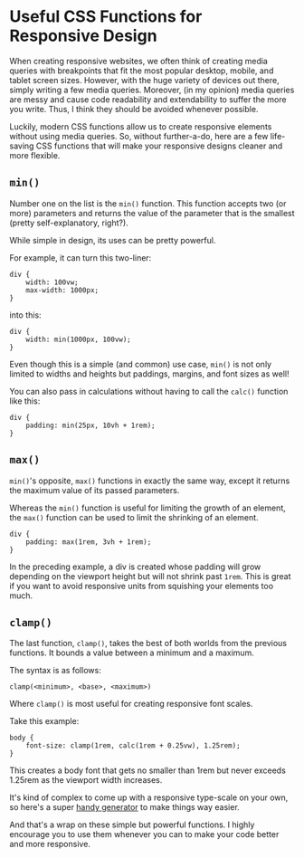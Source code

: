 # Useful CSS Functions for Responsive Design

When creating responsive websites, we often think of creating
media queries with breakpoints that fit the most popular 
desktop, mobile, and tablet screen sizes. However, with the
huge variety of devices out there, simply writing a few media
queries. Moreover, (in my opinion) media queries are messy and
cause code readability and extendability to suffer the more
you write. Thus, I think they should be avoided whenever
possible.

Luckily, modern CSS functions allow us to create responsive
elements without using media queries. So, without further-a-do,
here are a few life-saving CSS functions that will make your
responsive designs cleaner and more flexible.


## `min()`

Number one on the list is the `min()` function. This function
accepts two (or more) parameters and returns the value of the
parameter that is the smallest (pretty self-explanatory,
right?).

While simple in design, its uses can be pretty powerful.

For example, it can turn this two-liner:

```
div {
    width: 100vw;
    max-width: 1000px;
}
```

into this:

```
div {
    width: min(1000px, 100vw);
}
```

Even though this is a simple (and common) use case, `min()` is
not only limited to widths and heights but paddings, margins,
and font sizes as well!

You can also pass in calculations without having to call the
`calc()` function like this:

```
div {
    padding: min(25px, 10vh + 1rem);
}
```

## `max()`

`min()`'s opposite, `max()` functions in exactly the same way,
except it returns the maximum value of its passed parameters.

Whereas the `min()` function is useful for limiting the growth
of an element, the `max()` function can be used to limit the
shrinking of an element.

```
div {
    padding: max(1rem, 3vh + 1rem);
}
```

In the preceding example, a div is created whose padding will
grow depending on the viewport height but will not shrink
past `1rem`. This is great if you want to avoid responsive
units from squishing your elements too much.

## `clamp()`

The last function, `clamp()`, takes the best of both worlds
from the previous functions. It bounds a value between a
minimum and a maximum. 

The syntax is as follows:

```
clamp(<minimum>, <base>, <maximum>)
```

Where `clamp()` is most useful for creating responsive font
scales.

Take this example:

```
body {
    font-size: clamp(1rem, calc(1rem + 0.25vw), 1.25rem);
}
```

This creates a body font that gets no smaller than 1rem but
never exceeds 1.25rem as the viewport width increases.

It's kind of complex to come up with a responsive type-scale
on your own, so here's a super [handy generator](https://utopia.fyi/type/calculator/)
to make things way easier.

And that's a wrap on these simple but powerful functions.
I highly encourage you to use them whenever you can to
make your code better and more responsive.